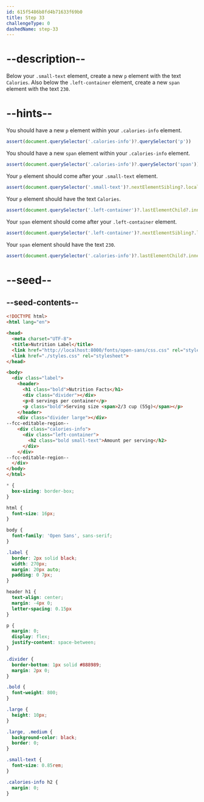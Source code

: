 ```yaml
---
id: 615f5486b8fd4b71633f69b0
title: Step 33
challengeType: 0
dashedName: step-33
---
```


# --description--

Below your `.small-text` element, create a new `p` element with the text `Calories`. Also below the `.left-container` element, create a new `span` element with the text `230`.

# --hints--

You should have a new `p` element within your `.calories-info` element.

```js
assert(document.querySelector('.calories-info')?.querySelector('p'))
```

You should have a new `span` element within your `.calories-info` element.

```js
assert(document.querySelector('.calories-info')?.querySelector('span'))
```

Your `p` element should come after your `.small-text` element.

```js
assert(document.querySelector('.small-text')?.nextElementSibling?.localName === 'p');
```

Your `p` element should have the text `Calories`.

```js
assert(document.querySelector('.left-container')?.lastElementChild?.innerText === 'Calories');
```

Your `span` element should come after your `.left-container` element.

```js
assert(document.querySelector('.left-container')?.nextElementSibling?.localName ==='span');
```

Your `span` element should have the text `230`.

```js
assert(document.querySelector('.calories-info')?.lastElementChild?.innerText === '230');
```

# --seed--

## --seed-contents--

```html
<!DOCTYPE html>
<html lang="en">

<head>
  <meta charset="UTF-8">
  <title>Nutrition Label</title>
  <link href="http://localhost:8000/fonts/open-sans/css.css" rel="stylesheet">
  <link href="./styles.css" rel="stylesheet">
</head>

<body>
  <div class="label">
    <header>
      <h1 class="bold">Nutrition Facts</h1>
      <div class="divider"></div>
      <p>8 servings per container</p>
      <p class="bold">Serving size <span>2/3 cup (55g)</span></p>
    </header>
    <div class="divider large"></div>
--fcc-editable-region--
    <div class="calories-info">
      <div class="left-container">
        <h2 class="bold small-text">Amount per serving</h2>
      </div>
    </div>
--fcc-editable-region--
  </div>
</body>
</html>
```

```css
* {
  box-sizing: border-box;
}

html {
  font-size: 16px;
}

body {
  font-family: 'Open Sans', sans-serif;
}

.label {
  border: 2px solid black;
  width: 270px;
  margin: 20px auto;
  padding: 0 7px;
}

header h1 {
  text-align: center;
  margin: -4px 0;
  letter-spacing: 0.15px
}

p {
  margin: 0;
  display: flex;
  justify-content: space-between;
}

.divider {
  border-bottom: 1px solid #888989;
  margin: 2px 0;
}

.bold {
  font-weight: 800;
}

.large {
  height: 10px;
}

.large, .medium {
  background-color: black;
  border: 0;
}

.small-text {
  font-size: 0.85rem;
}

.calories-info h2 {
  margin: 0;
}
```
